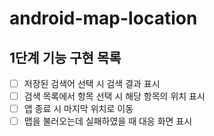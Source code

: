 # android-map-location
## 1단계 기능 구현 목록
- [ ] 저장된 검색어 선택 시 검색 결과 표시
- [ ] 검색 목록에서 항목 선택 시 해당 항목의 위치 표시
- [ ] 앱 종료 시 마지막 위치로 이동
- [ ] 맵을 불러오는데 실패하였을 때 대응 화면 표시